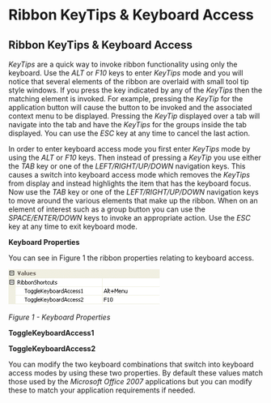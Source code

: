 # Ribbon KeyTips & Keyboard Access

## Ribbon KeyTips & Keyboard Access

*KeyTips* are a quick way to invoke ribbon functionality using only the keyboard. Use the *ALT* or *F10* keys to enter *KeyTips* mode and you will notice that several elements of the ribbon are overlaid with small tool tip style windows. If you press the key indicated by any of the *KeyTips* then the matching element is invoked. For example, pressing the *KeyTip* for the application button will cause the button to be invoked and the associated context menu to be displayed. Pressing the *KeyTip* displayed over a tab will navigate into the tab and have the *KeyTips* for the groups inside the tab displayed. You can use the *ESC* key at any time to cancel the last action.

In order to enter keyboard access mode you first enter *KeyTips* mode by using the *ALT* or *F10* keys. Then instead of pressing a *KeyTip* you use either the *TAB* key or one of the *LEFT/RIGHT/UP/DOWN* navigation keys. This causes a switch into keyboard access mode which removes the *KeyTips* from display and instead highlights the item that has the keyboard focus. Now use the *TAB* key or one of the *LEFT/RIGHT/UP/DOWN* navigation keys to move around the various elements that make up the ribbon. When on an element of interest such as a group button you can use the *SPACE/ENTER/DOWN* keys to invoke an appropriate action. Use the *ESC* key at any time to exit keyboard mode.

**Keyboard Properties**

You can see in Figure 1 the ribbon properties relating to keyboard access.

![](Images/RibbonKeyboardProps.png)

*Figure 1 - Keyboard Properties*

**ToggleKeyboardAccess1**

**ToggleKeyboardAccess2**

You can modify the two keyboard combinations that switch into keyboard access modes by using these two properties. By default these values match those used by the *Microsoft Office 2007* applications but you can modify these to match your application requirements if needed.

